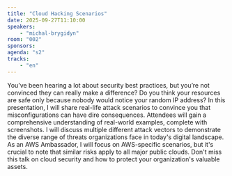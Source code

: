 ```yaml
---
title: "Cloud Hacking Scenarios"
date: 2025-09-27T11:10:00
speakers:
    - "michal-brygidyn"
room: "002"
sponsors: 
agenda: "s2"
tracks:
    - "en"
---
```


You’ve been hearing a lot about security best practices, but you’re not convinced they can really make a difference? Do you think your resources are safe only because nobody would notice your random IP address?
In this presentation, I will share real-life attack scenarios to convince you that misconfigurations can have dire consequences.
Attendees will gain a comprehensive understanding of real-world examples, complete with screenshots.
I will discuss multiple different attack vectors to demonstrate the diverse range of threats organizations face in today's digital landscape.
As an AWS Ambassador, I will focus on AWS-specific scenarios, but it's crucial to note that similar risks apply to all major public clouds. Don't miss this talk on cloud security and how to protect your organization's valuable assets.